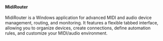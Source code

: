 #### MidiRouter
MidiRouter is a Windows application for advanced MIDI and audio device management, routing, and monitoring. It features a flexible tabbed interface, allowing you to organize devices, create connections, define automation rules, and customize your MIDI/audio environment.
